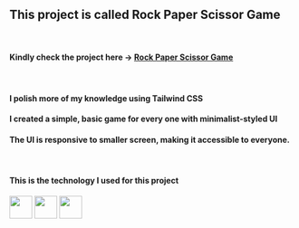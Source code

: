 ## This project is called **Rock Paper Scissor Game**
&nbsp;

#### Kindly check the project here &rarr; <a href="https://yasserdalal.github.io/Small_Projects_Part_1/Project-14/RockPaperScissors.html" target="_blank">Rock Paper Scissor Game</a>

&nbsp;
#### I polish more of my knowledge using Tailwind CSS
#### I created a simple, basic game for every one with minimalist-styled UI
#### The UI is responsive to smaller screen, making it accessible to everyone.
&nbsp;  

#### This is the technology I used for this project 
  <p align="left">
    <img src="https://cdn.jsdelivr.net/gh/devicons/devicon/icons/html5/html5-original.svg" width="40" height="40"/>
    <img src="https://cdn.jsdelivr.net/gh/devicons/devicon/icons/tailwindcss/tailwindcss-original.svg" width="40" height="40"/>
    <img src="https://cdn.jsdelivr.net/gh/devicons/devicon/icons/javascript/javascript-original.svg" width="40" height="40"/> 
  </p>
